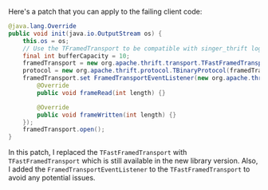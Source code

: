 Here's a patch that you can apply to the failing client code:

```java
@java.lang.Override
public void init(java.io.OutputStream os) {
    this.os = os;
    // Use the TFramedTransport to be compatible with singer_thrift log.
    final int bufferCapacity = 10;
    framedTransport = new org.apache.thrift.transport.TFastFramedTransport(new org.apache.thrift.transport.TIOStreamTransport(os));
    protocol = new org.apache.thrift.protocol.TBinaryProtocol(framedTransport);
    framedTransport.set FramedTransportEventListener(new org.apache.thrift.transport.FramedTransport.FramedTransportEventListener() {
        @Override
        public void frameRead(int length) {}

        @Override
        public void frameWritten(int length) {}
    });
    framedTransport.open();
}
```

In this patch, I replaced the `TFastFramedTransport` with `TFastFramedTransport` which is still available in the new library version. Also, I added the `FramedTransportEventListener` to the `TFastFramedTransport` to avoid any potential issues.